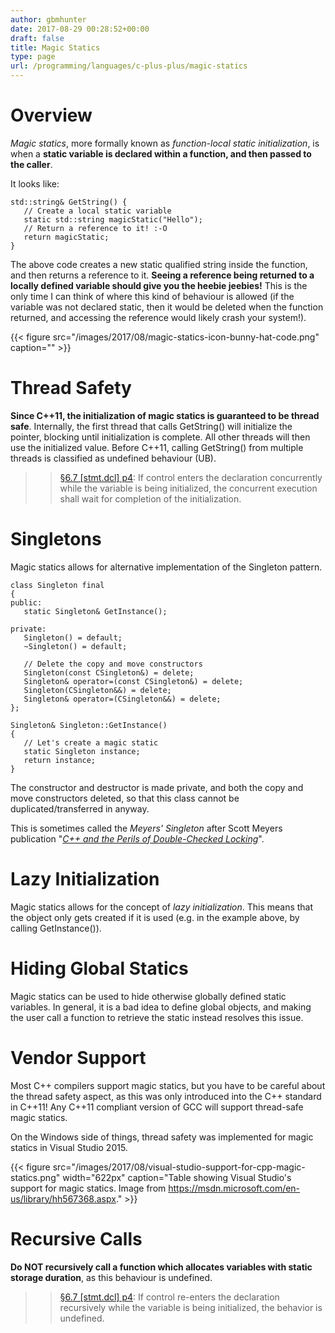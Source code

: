 ```yaml
---
author: gbmhunter
date: 2017-08-29 00:28:52+00:00
draft: false
title: Magic Statics
type: page
url: /programming/languages/c-plus-plus/magic-statics
---
```


# Overview




_Magic statics_, more formally known as _function-local static initialization_, is when a **static variable is declared within a function, and then passed to the caller**.




It looks like:



    
    std::string& GetString() {
       // Create a local static variable
       static std::string magicStatic("Hello");
       // Return a reference to it! :-O
       return magicStatic;
    }




The above code creates a new static qualified string inside the function, and then returns a reference to it. **Seeing a reference being returned to a locally defined variable should give you the heebie jeebies!** This is the only time I can think of where this kind of behaviour is allowed (if the variable was not declared static, then it would be deleted when the function returned, and accessing the reference would likely crash your system!).




{{< figure src="/images/2017/08/magic-statics-icon-bunny-hat-code.png" caption=""  >}}




# Thread Safety




**Since C++11, the initialization of magic statics is guaranteed to be thread safe**. Internally, the first thread that calls GetString() will initialize the pointer, blocking until initialization is complete. All other threads will then use the initialized value. Before C++11, calling GetString() from multiple threads is classified as undefined behaviour (UB).




<blockquote>

> 
> [§6.7 [stmt.dcl] p4](http://www.open-std.org/jtc1/sc22/wg21/docs/papers/2012/n3337.pdf): If control enters the declaration concurrently while the variable is being initialized, the concurrent execution shall wait for completion of the initialization.
> 
> 
</blockquote>




# Singletons




Magic statics allows for alternative implementation of the Singleton pattern.



    
    class Singleton final
    {
    public:
       static Singleton& GetInstance();
     
    private:
       Singleton() = default;
       ~Singleton() = default;
    
       // Delete the copy and move constructors 
       Singleton(const CSingleton&) = delete;
       Singleton& operator=(const CSingleton&) = delete;
       Singleton(CSingleton&&) = delete;
       Singleton& operator=(CSingleton&&) = delete;
    };
     
    Singleton& Singleton::GetInstance()
    {
       // Let's create a magic static
       static Singleton instance;
       return instance;
    }




The constructor and destructor is made private, and both the copy and move constructors deleted, so that this class cannot be duplicated/transferred in anyway.




This is sometimes called the _Meyers' Singleton_ after Scott Meyers publication "[_C++ and the Perils of Double-Checked Locking_](/images/2017/08/Scott-Meyers-Cpp-and-the-Perils-of-Double-Checked-Locking.pdf)".




# Lazy Initialization




Magic statics allows for the concept of _lazy initialization_. This means that the object only gets created if it is used (e.g. in the example above, by calling GetInstance()).




# Hiding Global Statics




Magic statics can be used to hide otherwise globally defined static variables. In general, it is a bad idea to define global objects, and making the user call a function to retrieve the static instead resolves this issue.




# Vendor Support




Most C++ compilers support magic statics, but you have to be careful about the thread safety aspect, as this was only introduced into the C++ standard in C++11! Any C++11 compliant version of GCC will support thread-safe magic statics.




On the Windows side of things, thread safety was implemented for magic statics in Visual Studio 2015.



{{< figure src="/images/2017/08/visual-studio-support-for-cpp-magic-statics.png" width="622px" caption="Table showing Visual Studio's support for magic statics. Image from https://msdn.microsoft.com/en-us/library/hh567368.aspx."  >}}






# Recursive Calls




**Do NOT recursively call a function which allocates variables with static storage duration**, as this behaviour is undefined.




<blockquote>

> 
> [§6.7 [stmt.dcl] p4](http://www.open-std.org/jtc1/sc22/wg21/docs/papers/2012/n3337.pdf): If control re-enters the declaration recursively while the variable is being initialized, the behavior is undefined.
> 
> 
</blockquote>
